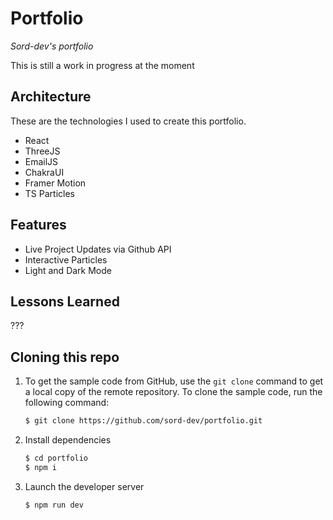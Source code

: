 # Portfolio

*Sord-dev's portfolio*

This is still a work in progress at the moment

## Architecture
These are the technologies I used to create this portfolio.

 - React
 - ThreeJS
 - EmailJS
 - ChakraUI
 - Framer Motion
 - TS Particles

## Features

 - Live Project Updates via Github API
 - Interactive Particles
 - Light and Dark Mode

## Lessons Learned
???


## Cloning this repo

1.  To get the sample code from GitHub, use the  `git clone`  command to get a local copy of the remote repository. To clone the sample code, run the following command:
    
    ```bash
    $ git clone https://github.com/sord-dev/portfolio.git
    ```

    
2.  Install dependencies
    ``` bash 
    $ cd portfolio
    $ npm i
	```

3.  Launch the developer server
    ``` bash 
    $ npm run dev
	```

